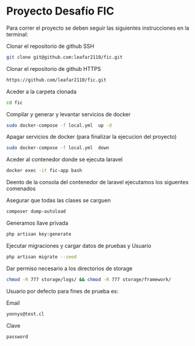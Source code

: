 # Proyecto Desafío FIC 

Para correr el proyecto se deben seguir las siguientes instrucciones en la terminal:




Clonar el repositorio de github SSH
```sh
git clone git@github.com:leafar2110/fic.git
```
Clonar el repositorio de github HTTPS
```sh
https://github.com/leafar2110/fic.git
```
Aceder a la carpeta clonada 
```sh
cd fic
```
Compilar y generar y levantar servicios de docker 
```sh
sudo docker-compose -f local.yml  up -d 
```

Apagar servicios de docker (para finalizar la ejecucion del proyecto)
```sh
sudo docker-compose -f local.yml  down
```

Aceder al contenedor donde se ejecuta laravel
```sh
docker exec -it fic-app bash
```

Deento de la consola del contenedor de laravel ejecutamos los siguentes comenados

Asegurar que todas las clases se carguen
```sh
composer dump-autoload
```

Generamos llave privada 
```sh
php artisan key:generate
```

Ejecutar migraciones y cargar datos de pruebas y Usuario
```sh
php artisan migrate --seed
```

Dar permiso necesario a los directorios de storage
```sh
chmod -R 777 storage/logs/ && chmod -R 777 storage/framework/
```

Usuario por defecto para fines de prueba es: 

Email
```sh
yonnys@test.cl
```
Clave
```sh
password
```

